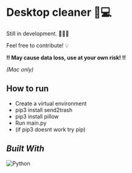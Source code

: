 # Desktop cleaner 🧹💻

Still in development. 👷🏾‍♀️

Feel free to contribute! 💡

**‼️ May cause data loss, use at your own risk! ‼️**

*(Mac only)*

## How to run
- Create a virtual environment
- pip3 install send2trash 
- pip3 install pillow
- Run main.py
- (if pip3 doesnt work try pip)

## *Built With*
![Python](https://img.shields.io/badge/Python-3776AB?style=for-the-badge&logo=python&logoColor=white)  





